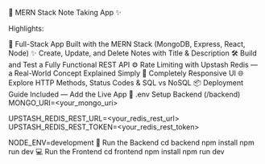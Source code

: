 
📝 MERN Stack Note Taking App ✨

Highlights:

🧱 Full-Stack App Built with the MERN Stack (MongoDB, Express, React, Node)
✨ Create, Update, and Delete Notes with Title & Description
🛠️ Build and Test a Fully Functional REST API
⚙️ Rate Limiting with Upstash Redis — a Real-World Concept Explained Simply
🚀 Completely Responsive UI
🌐 Explore HTTP Methods, Status Codes & SQL vs NoSQL
📦 Deployment Guide Included — Add the Live App 
🧪 .env Setup
Backend (/backend)
MONGO_URI=<your_mongo_uri>

UPSTASH_REDIS_REST_URL=<your_redis_rest_url>
UPSTASH_REDIS_REST_TOKEN=<your_redis_rest_token>

NODE_ENV=development
🔧 Run the Backend
cd backend
npm install
npm run dev
💻 Run the Frontend
cd frontend
npm install
npm run dev
